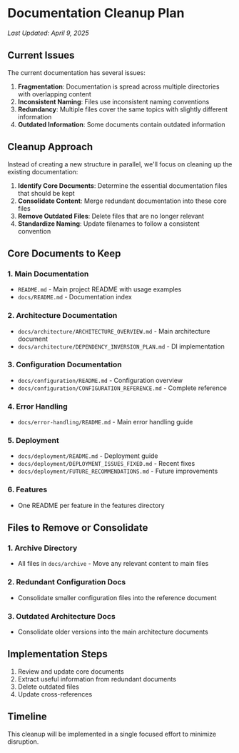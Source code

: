 # Documentation Cleanup Plan

*Last Updated: April 9, 2025*

## Current Issues

The current documentation has several issues:

1. **Fragmentation**: Documentation is spread across multiple directories with overlapping content
2. **Inconsistent Naming**: Files use inconsistent naming conventions 
3. **Redundancy**: Multiple files cover the same topics with slightly different information
4. **Outdated Information**: Some documents contain outdated information

## Cleanup Approach

Instead of creating a new structure in parallel, we'll focus on cleaning up the existing documentation:

1. **Identify Core Documents**: Determine the essential documentation files that should be kept
2. **Consolidate Content**: Merge redundant documentation into these core files
3. **Remove Outdated Files**: Delete files that are no longer relevant
4. **Standardize Naming**: Update filenames to follow a consistent convention

## Core Documents to Keep

### 1. Main Documentation

- `README.md` - Main project README with usage examples
- `docs/README.md` - Documentation index

### 2. Architecture Documentation

- `docs/architecture/ARCHITECTURE_OVERVIEW.md` - Main architecture document
- `docs/architecture/DEPENDENCY_INVERSION_PLAN.md` - DI implementation

### 3. Configuration Documentation

- `docs/configuration/README.md` - Configuration overview
- `docs/configuration/CONFIGURATION_REFERENCE.md` - Complete reference

### 4. Error Handling

- `docs/error-handling/README.md` - Main error handling guide

### 5. Deployment

- `docs/deployment/README.md` - Deployment guide
- `docs/deployment/DEPLOYMENT_ISSUES_FIXED.md` - Recent fixes
- `docs/deployment/FUTURE_RECOMMENDATIONS.md` - Future improvements

### 6. Features

- One README per feature in the features directory

## Files to Remove or Consolidate

### 1. Archive Directory

- All files in `docs/archive` - Move any relevant content to main files

### 2. Redundant Configuration Docs

- Consolidate smaller configuration files into the reference document

### 3. Outdated Architecture Docs

- Consolidate older versions into the main architecture documents

## Implementation Steps

1. Review and update core documents
2. Extract useful information from redundant documents
3. Delete outdated files
4. Update cross-references

## Timeline

This cleanup will be implemented in a single focused effort to minimize disruption.